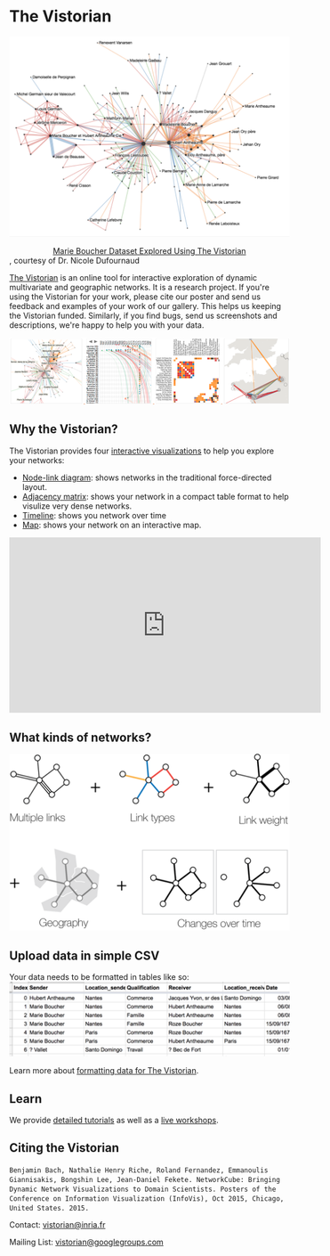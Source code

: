 <link rel="stylesheet" type="text/css" href="assets/styles/style.css">

# The Vistorian 
![image](assets/Images/Marie_Boucher_2.png)

<a href="https://hal.archives-ouvertes.fr/hal-02508730/document" style="display: block;text-align:center;"> Marie Boucher Dataset Explored Using The Vistorian</a>, courtesy of Dr. Nicole Dufournaud

[The Vistorian](http://vistorian.net) is an online tool for interactive exploration of dynamic multivariate and geographic networks. It is a research project. If you're using the Vistorian for your work, please cite our poster and send us feedback and examples of your work of our gallery. This helps us keeping the Vistorian funded. Similarly, if you find bugs, send us screenshots and descriptions, we're happy to help you with your data.




![image](figures/vistorian-visualizations.png)

## Why the Vistorian?

The Vistorian provides four [interactive visualizations](visualizations.html) to help you explore your networks: 
* [Node-link diagram](visualizations.html#node-link): shows networks in the traditional force-directed layout.
* [Adjacency matrix](visualizations.html#adjacency-matrix): shows your network in a compact table format to help visulize very dense networks.
* [Timeline](visualizations.html#time-arcs): shows you network over time
* [Map](visualizations.html#map): shows your network on an interactive map.

<iframe width="560" height="315" src="https://www.youtube.com/embed/0VE5X2GS3AE" title="The Vistorian" frameborder="0" allow="accelerometer; autoplay; clipboard-write; encrypted-media; gyroscope; picture-in-picture" allowfullscreen></iframe>  

## What kinds of networks?

![image](assets/images/multiple-links.png)

## Upload data in simple CSV

Your data needs to be formatted in tables like so: 
![image](assets/Images/loadData_1.png)

Learn more about [formatting data for The Vistorian](formattingdata).

## Learn

We provide [detailed tutorials](gettingstarted.html) as well as a [live workshops](tutorials.html).

## Citing the Vistorian
`Benjamin Bach, Nathalie Henry Riche, Roland Fernandez, Emmanoulis Giannisakis, Bongshin Lee, Jean-Daniel Fekete. NetworkCube: Bringing Dynamic Network Visualizations to Domain Scientists. Posters of the Conference on Information Visualization (InfoVis), Oct 2015, Chicago, United States. 2015.`

Contact: [vistorian@inria.fr](vistorian@inria.fr)

Mailing List: vistorian@googlegroups.com
